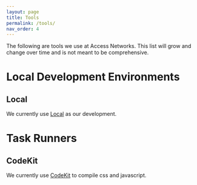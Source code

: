```yaml
---
layout: page
title: Tools
permalink: /tools/
nav_order: 4
---
```


The following are tools we use at Access Networks. This list will grow and change over time and is not meant to be comprehensive.

# Local Development Environments

## Local

We currently use [Local](https://localwp.com/) as our development.

# Task Runners

## CodeKit

We currently use [CodeKit](https://codekitapp.com/) to compile css and javascript.
